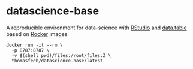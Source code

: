 # datascience-base

A reproducible environment for data-science with [RStudio](https://rstudio.com/)
and [data.table](https://rdatatable.gitlab.io/data.table/) based on
[Rocker](https://www.rocker-project.org/) images.

```
docker run -it --rm \
  -p 8787:8787 \
  -v $(shell pwd)/files:/root/files:Z \
  thomasfedb/datascience-base:latest
```
